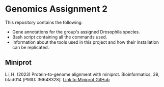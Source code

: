 # Genomics Assignment 2
This repository contains the following:
- Gene annotations for the group's assigned Drosophila species.
- Bash script containing all the commands used.
- Information about the tools used in this project and how their installation can be replicated.

## Miniprot
Li, H. (2023) Protein-to-genome alignment with miniprot. Bioinformatics, 39, btad014 [PMID: 36648328].
[Link to Miniprot GitHub](https://github.com/lh3/miniprot)
